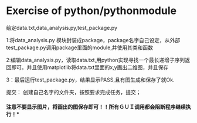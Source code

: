 # Exercise of python/pythonmodule

给定data.txt,data_analysis.py,test_package.py


1:将data_analysis.py 模块封装成package，package名字自己设定，从外部test_package.py调用package里面的module,并使用其类和函数

2:编辑data_analysis.py，读取data.txt,用python实现寻找一个最长递增子序列返回即可。并且使用matplotlib将data.txt里面的x,y画出二维图，并且保存

3：最后运行test_package.py，结果显示PASS,且有图生成和保存了就Ok.

提交：
创建自己名字的文件夹，按照要求完成任务，提交；

#### 注意不要显示图片，将画出的图保存即可！！所有ＧＵＩ调用都会阻断程序继续执行！*

